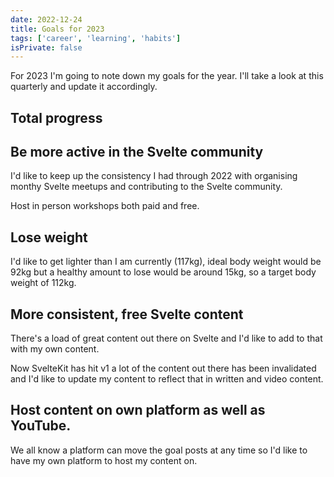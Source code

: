 ```yaml
---
date: 2022-12-24
title: Goals for 2023
tags: ['career', 'learning', 'habits']
isPrivate: false
---
```


<script>
  import { ProgressBar } from '$lib/components'
</script>

For 2023 I'm going to note down my goals for the year. I'll take a
look at this quarterly and update it accordingly.

<div
  class="flex flex-col justify-center not-prose text-center border border-primary rounded-lg"
>
  <h2 class="text-2xl text-primary font-bold tracking-wide py-2">
    Total progress
  </h2>
  <div class="flex justify-center">
    <ProgressBar value="{8.2}" max="{59}" width="w-3/4" />
  </div>
</div>

<!--
Help organise 12 Svelte meetups 0
Speak at 4 Svelte meetups 0
Host 4 free Svelte community workshops 0
Host 4 paid Svelte workshops 0
Lose 15kg in weight from 117kg => 3.2
Release 4 video course on building with Svelte 0
Release 12 blog posts on building with Svelte 2
Build site skeleton site 1
Build auth feature 1
Build gated content feature 1
Deploy and market to the world 0
Total 59
Current 8.2
-->

## Be more active in the Svelte community

I'd like to keep up the consistency I had through 2022 with organising
monthy Svelte meetups and contributing to the Svelte community.

<ProgressBar
  label="Help organise 12 Svelte meetups"
  value={0}
  max={12}
  width="w-2/3"
/>

<ProgressBar
  label="Speak at 4 Svelte meetups"
  value={0}
  max={4}
  width="w-2/3"
/>

Host in person workshops both paid and free.

<ProgressBar
  label="Host 4 free Svelte community workshops"
  value={0}
  max={4}
  width="w-2/3"
/>

<ProgressBar
  label="Host 4 paid Svelte workshops"
  value={0}
  max={4}
  width="w-2/3"
/>

## Lose weight

I'd like to get lighter than I am currently (117kg), ideal body weight
would be 92kg but a healthy amount to lose would be around 15kg, so a
target body weight of 112kg.

<!-- started at 117, current 113.8 -->

<ProgressBar
  value={3.2}
  max={15}
  width="w-2/3"
  label="Lose 15kg in weight"
/>

## More consistent, free Svelte content

There's a load of great content out there on Svelte and I'd like to
add to that with my own content.

Now SvelteKit has hit v1 a lot of the content out there has been
invalidated and I'd like to update my content to reflect that in
written and video content.

<ProgressBar
  value={0}
  max={4}
  width="w-2/3"
  label="Release 4 video course on building with Svelte"
/>

<ProgressBar
  value={0}
  max={12}
  width="w-2/3"
  label="Release 12 blog posts on building with Svelte"
/>

## Host content on own platform as well as YouTube.

We all know a platform can move the goal posts at any time so I'd like
to have my own platform to host my content on.

<ProgressBar
  value={1}
  max={1}
  width="w-2/3"
  label="Build site skeleton site"
/>

<ProgressBar
  value={1}
  max={1}
  width="w-2/3"
  label="Build auth feature"
/>

<ProgressBar
  value={0}
  max={1}
  width="w-2/3"
  label="Build gated content feature"
/>

<ProgressBar
  value={0}
  max={1}
  width="w-2/3"
  label="Deploy and market to the world"
/>
